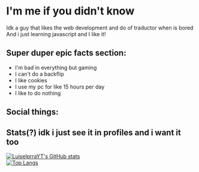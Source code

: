 # I'm me if you didn't know
Idk a guy that likes the web development and do of traductor when is bored  
And i just learning javascript and I like it!

## Super duper epic facts section: 
- I'm bad in everything but gaming
- I can't do a backflip
- I like cookies
- I use my pc for like 15 hours per day
- I like to do nothing

## Social things:

<!-- To do: Social things -->

## Stats(?) idk i just see it in profiles and i want it too
[![LuiselprraYT's GitHub stats](https://github-readme-stats.vercel.app/api?username=LuiselprraYT&show_icons=true&title_color=ffff00&text_color=00ffff&bg_color=22272e&border_color=00ffff&border_radius=10&custom_title=LuiselprraYT%27s%20Github%20Stats)](https://github.com/anuraghazra/github-readme-stats)  
[![Top Langs](https://github-readme-stats.vercel.app/api/top-langs?username=LuiselprraYT&title_color=ffff00&text_color=00ffff&bg_color=22272e&border_color=00ffff&border_radius=10&card_width=400)](https://github.com/anuraghazra/github-readme-stats)

